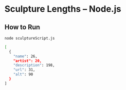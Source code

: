 # Sculpture Lengths – Node.js

## How to Run
```bash
node sculptureScript.js

[
  {
    "name": 26,
    "artist": 20,
    "description": 198,
    "url": 31,
    "alt": 90
  }
]

